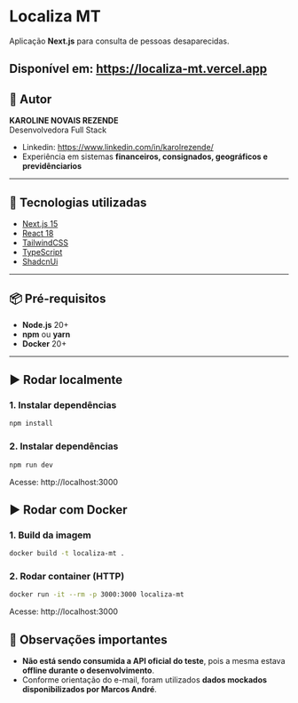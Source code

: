 # Localiza MT

Aplicação **Next.js** para consulta de pessoas desaparecidas.

Disponível em: https://localiza-mt.vercel.app
---

## 👤 Autor
**KAROLINE NOVAIS REZENDE**  
Desenvolvedora Full Stack  
- Linkedin: https://www.linkedin.com/in/karolrezende/
- Experiência em sistemas **financeiros, consignados, geográficos e previdênciarios**

---

## 🚀 Tecnologias utilizadas
- [Next.js 15](https://nextjs.org/)
- [React 18](https://react.dev/)
- [TailwindCSS](https://tailwindcss.com/)
- [TypeScript](https://www.typescriptlang.org/)
- [ShadcnUi](https://ui.shadcn.com/)
---

## 📦 Pré-requisitos
- **Node.js** 20+
- **npm** ou **yarn**
- **Docker** 20+

---

## ▶️ Rodar localmente

### 1. Instalar dependências
```bash
npm install
```
### 2. Instalar dependências
```bash
npm run dev
```
Acesse: http://localhost:3000

## ▶️ Rodar com Docker

### 1. Build da imagem
```bash
docker build -t localiza-mt .
```

### 2. Rodar container (HTTP)
```bash
docker run -it --rm -p 3000:3000 localiza-mt
```
Acesse: http://localhost:3000


## 📝 Observações importantes

- **Não está sendo consumida a API oficial do teste**, pois a mesma estava **offline durante o desenvolvimento**.  
- Conforme orientação do e-mail, foram utilizados **dados mockados disponibilizados por Marcos André**.  
